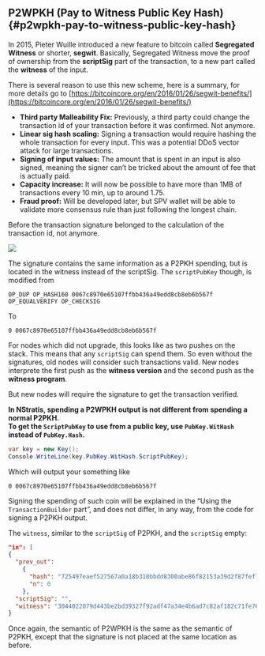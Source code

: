 ## P2WPKH (Pay to Witness Public Key Hash) {#p2wpkh-pay-to-witness-public-key-hash}

In 2015, Pieter Wuille introduced a new feature to bitcoin called **Segregated Witness** or shorter, **segwit**. Basically, Segregated Witness move the proof of ownership from the **scriptSig** part of the transaction, to a new part called the **witness** of the input.

There is several reason to use this new scheme, here is a summary, for more details go to [https://bitcoincore.org/en/2016/01/26/segwit-benefits/](https://bitcoincore.org/en/2016/01/26/segwit-benefits/)

*   **Third party Malleability Fix:** Previously, a third party could change the transaction id of your transaction before it was confirmed. Not anymore.
*   **Linear sig hash scaling:** Signing a transaction would require hashing the whole transaction for every input. This was a potential DDoS vector attack for large transactions.
*   **Signing of input values:** The amount that is spent in an input is also signed, meaning the signer can’t be tricked about the amount of fee that is actually paid.
*   **Capacity increase:** It will now be possible to have more than 1MB of transactions every 10 min, up to around 1.75.
*   **Fraud proof:** Will be developed later, but SPV wallet will be able to validate more consensus rule than just following the longest chain.

Before the transaction signature belonged to the calculation of the transaction id, not anymore.  

![](../assets/segwit.png)

The signature contains the same information as a P2PKH spending, but is located in the witness instead of the scriptSig. The ```scriptPubKey``` though, is modified from  

```
OP_DUP OP_HASH160 0067c8970e65107ffbb436a49edd8cb8eb6b567f OP_EQUALVERIFY OP_CHECKSIG
```  

To  

```
0 0067c8970e65107ffbb436a49edd8cb8eb6b567f
```  

For nodes which did not upgrade, this looks like as two pushes on the stack. This means that any ```scriptSig``` can spend them. So even without the signatures, old nodes will consider such transactions valid. New nodes interprete the first push as the **witness version** and the second push as the **witness program**.  

But new nodes will require the signature to get the transaction verified.  

**In NStratis, spending a P2WPKH output is not different from spending a normal P2PKH.  
To get the ```ScriptPubKey``` to use from a public key, use ```PubKey.WitHash``` instead of ```PubKey.Hash```.**

```cs
var key = new Key();
Console.WriteLine(key.PubKey.WitHash.ScriptPubKey);
```  

Which will output your something like  

```
0 0067c8970e65107ffbb436a49edd8cb8eb6b567f
```  

Signing the spending of such coin will be explained in the “Using the ```TransactionBuilder``` part”, and does not differ, in any way, from the code for signing a P2PKH output.

The ```witness```, similar to the ```scriptSig``` of P2PKH, and the ```scriptSig``` empty:  

```json
"in": [
{
  "prev_out": 
    {
      "hash": "725497eaef527567a0a18b310bbdd8300abe86f82153a39d2f87fef713dc8177",
      "n": 0
    },
  "scriptSig": "",
  "witness": "3044022079d443be2bd39327f92adf47a34e4b6ad7c82af182c71fe76ccd39743ced58cf0220149de3e8f11e47a989483f371d3799a710a7e862dd33c9bd842c417002a1c32901 0363f24cd2cb27bb35eb2292789ce4244d55ce580218fd81688197d4ec3b005a67"
}
```  

Once again, the semantic of P2WPKH is the same as the semantic of P2PKH, except that the signature is not placed at the same location as before.
